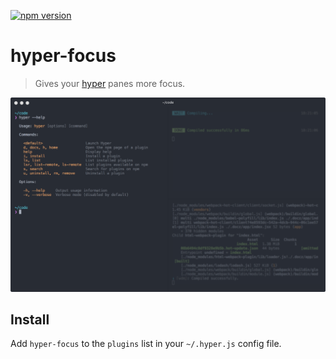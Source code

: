 [![npm version](https://img.shields.io/npm/v/hyper-focus.svg?style=flat-square)](https://www.npmjs.com/package/hyper-focus)

# hyper-focus

> Gives your [hyper](https://hyper.is/) panes more focus.

![plugin](./plugin.png)

## Install

Add `hyper-focus` to the `plugins` list in your `~/.hyper.js` config file.
